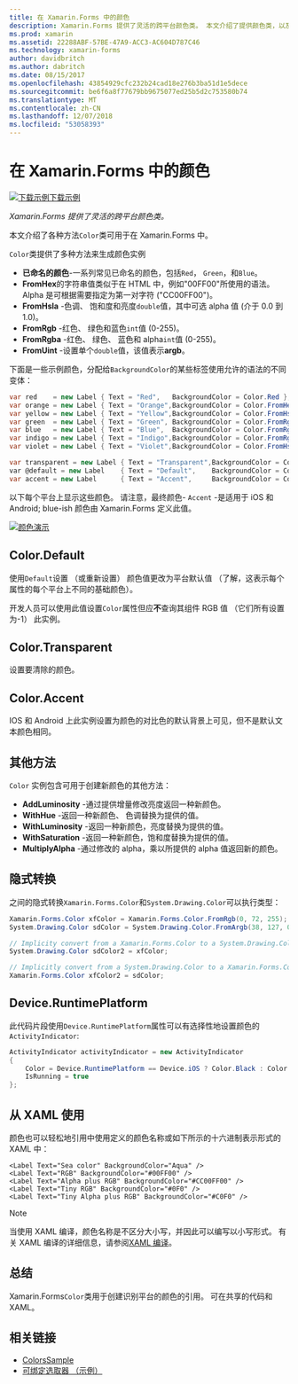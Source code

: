 ```yaml
---
title: 在 Xamarin.Forms 中的颜色
description: Xamarin.Forms 提供了灵活的跨平台颜色类。 本文介绍了提供颜色类，以及如何使用它的功能。
ms.prod: xamarin
ms.assetid: 22288ABF-57BE-47A9-ACC3-AC604D787C46
ms.technology: xamarin-forms
author: davidbritch
ms.author: dabritch
ms.date: 08/15/2017
ms.openlocfilehash: 43854929cfc232b24cad18e276b3ba51d1e5dece
ms.sourcegitcommit: be6f6a8f77679bb9675077ed25b5d2c753580b74
ms.translationtype: MT
ms.contentlocale: zh-CN
ms.lasthandoff: 12/07/2018
ms.locfileid: "53058393"
---
```

# <a name="colors-in-xamarinforms"></a>在 Xamarin.Forms 中的颜色

[![下载示例](~/media/shared/download.png)下载示例](https://developer.xamarin.com/samples/WorkingWithColors)

_Xamarin.Forms 提供了灵活的跨平台颜色类。_

本文介绍了各种方法`Color`类可用于在 Xamarin.Forms 中。

`Color`类提供了多种方法来生成颜色实例

-  **已命名的颜色**-一系列常见已命名的颜色，包括`Red`， `Green`，和`Blue`。
-  **FromHex**的字符串值类似于在 HTML 中，例如"00FF00"所使用的语法。 Alpha 是可根据需要指定为第一对字符 ("CC00FF00")。
-  **FromHsla** -色调、 饱和度和亮度`double`值，其中可选 alpha 值 (介于 0.0 到 1.0)。
-  **FromRgb** -红色、 绿色和蓝色`int`值 (0-255)。
-  **FromRgba** -红色、 绿色、 蓝色和 alpha`int`值 (0-255)。
-  **FromUint** -设置单个`double`值，该值表示**argb**。

下面是一些示例颜色，分配给`BackgroundColor`的某些标签使用允许的语法的不同变体：

```csharp
var red    = new Label { Text = "Red",   BackgroundColor = Color.Red };
var orange = new Label { Text = "Orange",BackgroundColor = Color.FromHex("FF6A00") };
var yellow = new Label { Text = "Yellow",BackgroundColor = Color.FromHsla(0.167, 1.0, 0.5, 1.0) };
var green  = new Label { Text = "Green", BackgroundColor = Color.FromRgb (38, 127, 0) };
var blue   = new Label { Text = "Blue",  BackgroundColor = Color.FromRgba(0, 38, 255, 255) };
var indigo = new Label { Text = "Indigo",BackgroundColor = Color.FromRgb (0, 72, 255) };
var violet = new Label { Text = "Violet",BackgroundColor = Color.FromHsla(0.82, 1, 0.25, 1) };

var transparent = new Label { Text = "Transparent",BackgroundColor = Color.Transparent };
var @default = new Label    { Text = "Default",    BackgroundColor = Color.Default };
var accent = new Label      { Text = "Accent",     BackgroundColor = Color.Accent };
```

以下每个平台上显示这些颜色。 请注意，最终颜色- `Accent` -是适用于 iOS 和 Android; blue-ish 颜色由 Xamarin.Forms 定义此值。

 [![颜色演示](colors-images/colors-sml.png "颜色演示")](colors-images/colors.png#lightbox "颜色演示")

## <a name="colordefault"></a>Color.Default

使用`Default`设置 （或重新设置） 颜色值更改为平台默认值 （了解，这表示每个属性的每个平台上不同的基础颜色）。

开发人员可以使用此值设置`Color`属性但应**不**查询其组件 RGB 值 （它们所有设置为-1） 此实例。

## <a name="colortransparent"></a>Color.Transparent

设置要清除的颜色。

## <a name="coloraccent"></a>Color.Accent

IOS 和 Android 上此实例设置为颜色的对比色的默认背景上可见，但不是默认文本颜色相同。

## <a name="additional-methods"></a>其他方法

`Color` 实例包含可用于创建新颜色的其他方法：

-  **AddLuminosity** -通过提供增量修改亮度返回一种新颜色。
-  **WithHue** -返回一种新颜色、 色调替换为提供的值。
-  **WithLuminosity** -返回一种新颜色，亮度替换为提供的值。
-  **WithSaturation** -返回一种新颜色，饱和度替换为提供的值。
-  **MultiplyAlpha** -通过修改的 alpha，乘以所提供的 alpha 值返回新的颜色。

## <a name="implicit-conversions"></a>隐式转换

之间的隐式转换`Xamarin.Forms.Color`和`System.Drawing.Color`可以执行类型：

```csharp
Xamarin.Forms.Color xfColor = Xamarin.Forms.Color.FromRgb(0, 72, 255);
System.Drawing.Color sdColor = System.Drawing.Color.FromArgb(38, 127, 0);

// Implicity convert from a Xamarin.Forms.Color to a System.Drawing.Color
System.Drawing.Color sdColor2 = xfColor;

// Implicitly convert from a System.Drawing.Color to a Xamarin.Forms.Color
Xamarin.Forms.Color xfColor2 = sdColor;
```

## <a name="deviceruntimeplatform"></a>Device.RuntimePlatform

此代码片段使用`Device.RuntimePlatform`属性可以有选择性地设置颜色的`ActivityIndicator`:

```csharp
ActivityIndicator activityIndicator = new ActivityIndicator
{
    Color = Device.RuntimePlatform == Device.iOS ? Color.Black : Color.Default,
    IsRunning = true
};
```

## <a name="using-from-xaml"></a>从 XAML 使用

颜色也可以轻松地引用中使用定义的颜色名称或如下所示的十六进制表示形式的 XAML 中：

```xaml
<Label Text="Sea color" BackgroundColor="Aqua" />
<Label Text="RGB" BackgroundColor="#00FF00" />
<Label Text="Alpha plus RGB" BackgroundColor="#CC00FF00" />
<Label Text="Tiny RGB" BackgroundColor="#0F0" />
<Label Text="Tiny Alpha plus RGB" BackgroundColor="#C0F0" />
```

> [!NOTE]
> 当使用 XAML 编译，颜色名称是不区分大小写，并因此可以编写以小写形式。 有关 XAML 编译的详细信息，请参阅[XAML 编译](~/xamarin-forms/xaml/xamlc.md)。

## <a name="summary"></a>总结

Xamarin.Forms`Color`类用于创建识别平台的颜色的引用。 可在共享的代码和 XAML。


## <a name="related-links"></a>相关链接

- [ColorsSample](https://developer.xamarin.com/samples/WorkingWithColors)
- [可绑定选取器 （示例）](https://developer.xamarin.com/samples/xamarin-forms/UserInterface/BindablePicker/)
